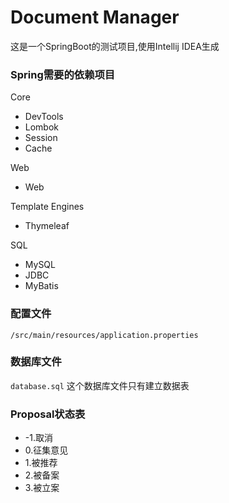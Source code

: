 # Document Manager

这是一个SpringBoot的测试项目,使用Intellij IDEA生成

### Spring需要的依赖项目
Core
- DevTools
- Lombok
- Session
- Cache

Web
- Web

Template Engines
- Thymeleaf

SQL
- MySQL
- JDBC
- MyBatis

### 配置文件
`/src/main/resources/application.properties`

### 数据库文件
`database.sql`
这个数据库文件只有建立数据表

### Proposal状态表
- -1.取消
- 0.征集意见
- 1.被推荐
- 2.被备案
- 3.被立案
